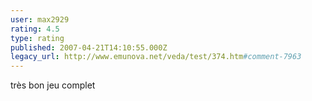 ```yaml
---
user: max2929
rating: 4.5
type: rating
published: 2007-04-21T14:10:55.000Z
legacy_url: http://www.emunova.net/veda/test/374.htm#comment-7963
---
```

très bon jeu complet
